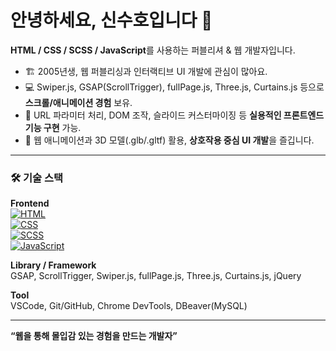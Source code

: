 # 안녕하세요, 신수호입니다 👋

**HTML / CSS / SCSS / JavaScript**를 사용하는 퍼블리셔 & 웹 개발자입니다.  

- 🏗 2005년생, 웹 퍼블리싱과 인터랙티브 UI 개발에 관심이 많아요.  
- 💻 Swiper.js, GSAP(ScrollTrigger), fullPage.js, Three.js, Curtains.js 등으로 **스크롤/애니메이션 경험** 보유.  
- 🔧 URL 파라미터 처리, DOM 조작, 슬라이드 커스터마이징 등 **실용적인 프론트엔드 기능 구현** 가능.  
- 🎨 웹 애니메이션과 3D 모델(.glb/.gltf) 활용, **상호작용 중심 UI 개발**을 즐깁니다.

---

### 🛠 기술 스택

**Frontend**  
[![HTML](https://img.shields.io/badge/HTML-E34F26?style=for-the-badge&logo=html5&logoColor=white)](https://developer.mozilla.org/ko/docs/Web/HTML)  
[![CSS](https://img.shields.io/badge/CSS-1572B6?style=for-the-badge&logo=css3&logoColor=white)](https://developer.mozilla.org/ko/docs/Web/CSS)  
[![SCSS](https://img.shields.io/badge/SCSS-CC6699?style=for-the-badge&logo=sass&logoColor=white)](https://sass-lang.com/)  
[![JavaScript](https://img.shields.io/badge/JavaScript-F7DF1E?style=for-the-badge&logo=javascript&logoColor=black)](https://developer.mozilla.org/ko/docs/Web/JavaScript)  

**Library / Framework**  
GSAP, ScrollTrigger, Swiper.js, fullPage.js, Three.js, Curtains.js, jQuery  

**Tool**  
VSCode, Git/GitHub, Chrome DevTools, DBeaver(MySQL)

---

**“웹을 통해 몰입감 있는 경험을 만드는 개발자”**
